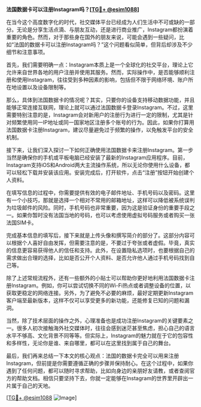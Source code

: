 **法国数据卡可以注册Instagram吗？[[TG💪+ @esim1088](https://t.me/s/esim1088)]**

在当今这个高度数字化的时代，社交媒体平台已经成为人们生活中不可或缺的一部分。无论是分享生活点滴、与朋友互动，还是进行商业推广，Instagram都扮演着重要的角色。然而，对于那些身在国外的朋友来说，可能会遇到一些疑问，比如“法国的数据卡可以注册Instagram吗？”这个问题看似简单，但背后却涉及不少细节和注意事项。

首先，我们需要明确一点：Instagram本质上是一个全球化的社交平台，理论上它允许来自世界各地的用户注册并使用其服务。然而，实际操作中，是否能够顺利注册和使用Instagram，往往受到多种因素的影响，包括但不限于网络环境、账户所在地设置以及设备限制等。

那么，具体到法国数据卡的情况呢？其实，只要你的设备支持移动数据功能，并且能够正常连接互联网，理论上就可以通过法国数据卡登录Instagram。不过，这里需要特别注意的是，Instagram会对新用户的注册行为进行一定的限制，尤其是针对频繁使用同一IP地址或同一国家地区注册多个账号的行为。因此，如果你打算用法国数据卡注册Instagram，建议尽量避免过于频繁的操作，以免触发平台的安全机制。

接下来，让我们深入探讨一下如何正确使用法国数据卡来注册Instagram。第一步当然是确保你的手机或平板电脑已经安装了最新的Instagram应用程序。目前，Instagram支持iOS和Android两大主流操作系统，所以无论你使用什么设备，都可以轻松下载并安装该应用。安装完成后，打开软件，点击“注册”按钮开始创建个人资料。

在填写信息的过程中，你需要提供有效的电子邮件地址、手机号码以及密码。这里有一个小技巧，那就是选择一个相对不常用的邮箱地址，这样可以降低被系统误判为垃圾邮件的风险。同时，手机号码也非常重要，因为这是验证身份的重要手段之一。如果你暂时没有法国当地的号码，也可以考虑使用虚拟号码服务或者购买一张法国SIM卡。

完成基本信息的填写后，接下来就是上传头像和撰写简介的部分了。这部分内容可以根据个人喜好自由发挥，但需要注意的是，不要过于夸张或者虚假。毕竟，真实的信息更容易获得他人的信任和支持。此外，在设置隐私选项时，也要根据自己的需求做出合理的选择，比如是否公开个人资料、是否允许他人通过手机号码找到自己等。

除了上述常规流程外，还有一些额外的小贴士可以帮助你更好地利用法国数据卡注册Instagram。例如，你可以尝试切换不同的Wi-Fi热点或者调整设备的位置，以获取更稳定的网络连接。另外，为了避免不必要的麻烦，最好定期更新Instagram客户端至最新版本，这样不仅可以享受更多的新功能，还能修复已知的问题和漏洞。

当然，除了技术层面的操作之外，心理准备也是成功注册Instagram的关键要素之一。很多人初次接触海外社交媒体时，往往会感到迷茫甚至焦虑，担心自己的语言水平不够高、文化背景不同等等。但实际上，Instagram的魅力就在于它的包容性和多样性，无论你是谁、来自哪里，都可以在这里找到属于自己的舞台。

最后，我们再来总结一下本文的核心观点：法国的数据卡完全可以用来注册Instagram，但前提是你需要遵循正确的步骤并保持耐心。在这个过程中，如果你遇到了任何问题，都可以随时寻求帮助，比如向身边的亲朋好友请教，或者查阅官方的帮助文档。相信只要坚持下去，你就一定能够在Instagram的世界里开辟出一片属于自己的天地。

[[TG💪+ @esim1088](https://t.me/s/esim1088) ![Image](https://i.postimg.cc/4NQfJmqS/Snipaste-2025-05-13-00-14-12.png)]